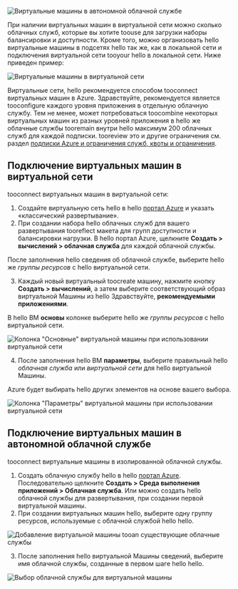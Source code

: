 

![Виртуальные машины в автономной облачной службе](./media/virtual-machines-common-classic-connect-vms/CloudServiceExample.png)

При наличии виртуальных машин в виртуальной сети можно сколько облачных служб, которые вы хотите toouse для загрузки наборы балансировки и доступности. Кроме того, можно организовать hello виртуальные машины в подсетях hello так же, как в локальной сети и подключения виртуальной сети tooyour hello в локальной сети. Ниже приведен пример:

![Виртуальные машины в виртуальной сети](./media/virtual-machines-common-classic-connect-vms/VirtualNetworkExample.png)

Виртуальные сети, hello рекомендуется способом tooconnect виртуальных машин в Azure. Здравствуйте, рекомендуется является tooconfigure каждого уровня приложения в отдельную облачную службу. Тем не менее, может потребоваться toocombine некоторых виртуальных машин из разных уровней приложения в hello же облачные службы tooremain внутри hello максимум 200 облачных служб для каждой подписки. tooreview это и другие ограничения см. раздел [подписки Azure и ограничения служб, квоты и ограничения](../articles/azure-subscription-service-limits.md).

## <a name="connect-vms-in-a-virtual-network"></a>Подключение виртуальных машин в виртуальной сети
tooconnect виртуальных машин в виртуальной сети:

1. Создайте виртуальную сеть hello в hello [портал Azure](../articles/virtual-network/virtual-networks-create-vnet-classic-pportal.md) и указать «классический развертывание».
2. При создании набора hello облачных служб для вашего развертывания tooreflect макета для групп доступности и балансировки нагрузки. В hello портал Azure, щелкните **Создать > вычислений > облачная служба** для каждой облачной службы.

  После заполнения hello сведения об облачной службе, выберите hello же _группы ресурсов_ с hello виртуальной сети.

3. Каждый новый виртуальный toocreate машину, нажмите кнопку **Создать > вычислений**, а затем выберите соответствующий образ виртуальной Машины из hello Здравствуйте, **рекомендуемыми приложениями**.

  В hello ВМ **основы** колонке выберите hello же _группы ресурсов_ с hello виртуальной сети.

  ![Колонка "Основные" виртуальной машины при использовании виртуальной сети](./media/virtual-machines-common-classic-connect-vms/CreateVM_Basics_VN.png)

4. После заполнения hello ВМ **параметры**, выберите правильный hello _облачная служба_ или _виртуальной сети_ для hello виртуальной Машины.

  Azure будет выбирать hello других элементов на основе вашего выбора.

  ![Колонка "Параметры" виртуальной машины при использовании виртуальной сети](./media/virtual-machines-common-classic-connect-vms/CreateVM_Settings_VN.png)


## <a name="connect-vms-in-a-standalone-cloud-service"></a>Подключение виртуальных машин в автономной облачной службе
tooconnect виртуальные машины в изолированной облачной службы.

1. Создать облачную службу hello в hello [портал Azure](http://portal.azure.com). Последовательно щелкните **Создать > Среда выполнения приложений > Облачная служба**. Или можно создать hello облачной службы для развертывания, при создании первой виртуальной машины.
2. При создании виртуальных машин hello, выберите одну группу ресурсов, используемые с облачной службой hello hello.

  ![Добавление виртуальной машины tooan существующие облачные службы](./media/virtual-machines-common-classic-connect-vms/CreateVM_Basics_SA.png)

3.  После заполнения hello виртуальной Машины сведений, выберите имя облачной службы, созданные в первом шаге hello hello.

  ![Выбор облачной службы для виртуальной машины](./media/virtual-machines-common-classic-connect-vms/CreateVM_Settings_SA.png)
